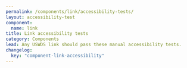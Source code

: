 ```yaml
---
permalink: /components/link/accessibility-tests/
layout: accessibility-test
component:
  name: link
title: Link accessibility tests
category: Components
lead: Any USWDS link should pass these manual accessibility tests.
changelog:
  key: "component-link-accessibility"
---
```

